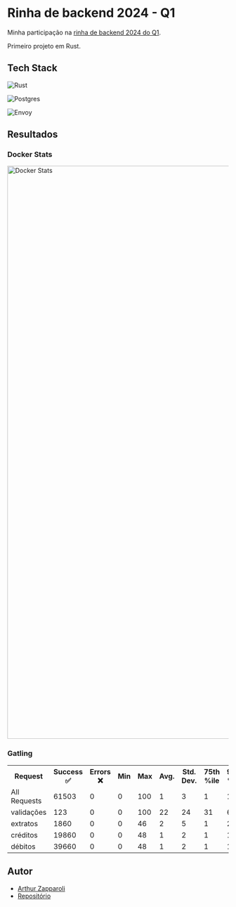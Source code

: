 # Rinha de backend 2024 - Q1

Minha participação na [rinha de backend 2024 do Q1](https://github.com/zanfranceschi/rinha-de-backend-2024-q1/).

Primeiro projeto em Rust.

## Tech Stack

![Rust](https://rustacean.net/assets/rustacean-flat-happy.png)

![Postgres](https://upload.wikimedia.org/wikipedia/commons/thumb/2/29/Postgresql_elephant.svg/360px-Postgresql_elephant.svg.png)

![Envoy](https://seeklogo.com/images/E/envoy-proxy-logo-AA21B06AE5-seeklogo.com.png)

## Resultados

### Docker Stats

<img width="1304" alt="Docker Stats" src="https://github.com/arthurgeek/rinha-backend-2024-q1/assets/2992/937e1b67-1d8f-4639-b4ff-9bcc1fc074b6">

### Gatling

<table><tr><th>Request</th><th>Success ✅</th><th>Errors ❌</th><th>Min</th><th>Max</th><th>Avg.</th><th>Std. Dev.</th><th>75th %ile</th><th>95th %ile</th><th>99th %ile</th></tr><tr><td>All Requests</td><td>61503</td><td>0</td><td>0</td><td>100</td><td>1</td><td>3</td><td>1</td><td>1</td><td>3</td></tr><tr><td>validações</td><td>123</td><td>0</td><td>0</td><td>100</td><td>22</td><td>24</td><td>31</td><td>63</td><td>88</td></tr><tr><td>extratos</td><td>1860</td><td>0</td><td>0</td><td>46</td><td>2</td><td>5</td><td>1</td><td>2</td><td>29</td></tr><tr><td>créditos</td><td>19860</td><td>0</td><td>0</td><td>48</td><td>1</td><td>2</td><td>1</td><td>1</td><td>2</td></tr><tr><td>débitos</td><td>39660</td><td>0</td><td>0</td><td>48</td><td>1</td><td>2</td><td>1</td><td>1</td><td>2</td></tr></table>

## Autor

- [Arthur Zapparoli](https://github.com/arthurgeek)
- [Repositório](https://github.com/arthurgeek/rinha-backend-2024-q1)
